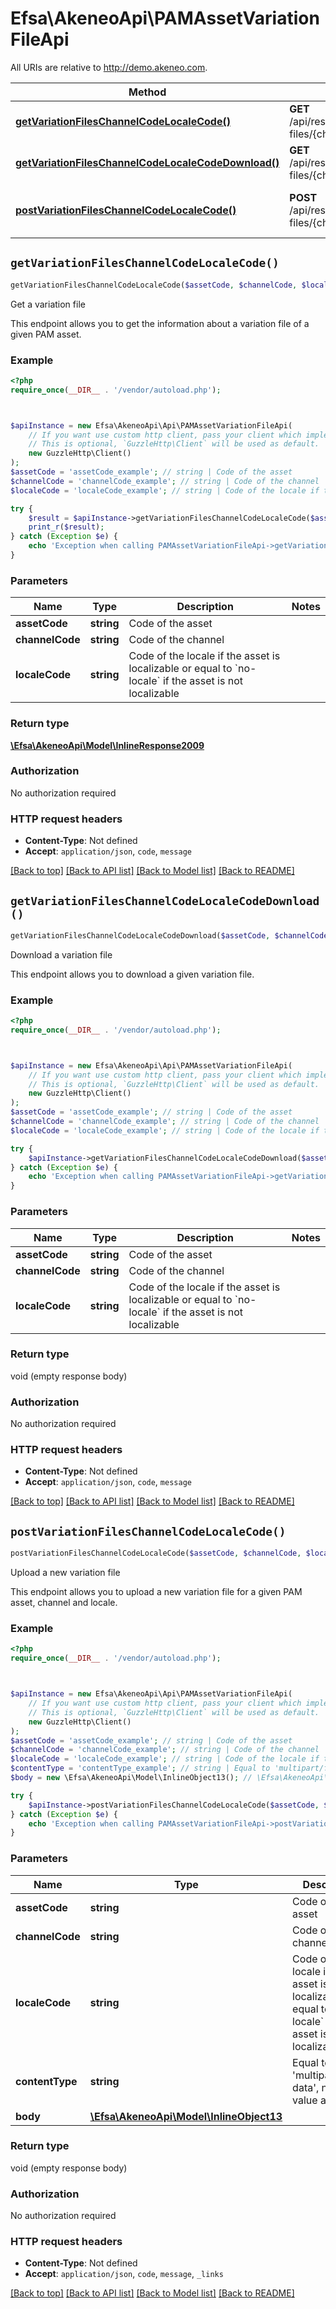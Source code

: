 # Efsa\AkeneoApi\PAMAssetVariationFileApi

All URIs are relative to http://demo.akeneo.com.

Method | HTTP request | Description
------------- | ------------- | -------------
[**getVariationFilesChannelCodeLocaleCode()**](PAMAssetVariationFileApi.md#getVariationFilesChannelCodeLocaleCode) | **GET** /api/rest/v1/assets/{asset_code}/variation-files/{channel_code}/{locale_code} | Get a variation file
[**getVariationFilesChannelCodeLocaleCodeDownload()**](PAMAssetVariationFileApi.md#getVariationFilesChannelCodeLocaleCodeDownload) | **GET** /api/rest/v1/assets/{asset_code}/variation-files/{channel_code}/{locale_code}/download | Download a variation file
[**postVariationFilesChannelCodeLocaleCode()**](PAMAssetVariationFileApi.md#postVariationFilesChannelCodeLocaleCode) | **POST** /api/rest/v1/assets/{asset_code}/variation-files/{channel_code}/{locale_code} | Upload a new variation file


## `getVariationFilesChannelCodeLocaleCode()`

```php
getVariationFilesChannelCodeLocaleCode($assetCode, $channelCode, $localeCode): \Efsa\AkeneoApi\Model\InlineResponse2009
```

Get a variation file

This endpoint allows you to get the information about a variation file of a given PAM asset.

### Example

```php
<?php
require_once(__DIR__ . '/vendor/autoload.php');



$apiInstance = new Efsa\AkeneoApi\Api\PAMAssetVariationFileApi(
    // If you want use custom http client, pass your client which implements `GuzzleHttp\ClientInterface`.
    // This is optional, `GuzzleHttp\Client` will be used as default.
    new GuzzleHttp\Client()
);
$assetCode = 'assetCode_example'; // string | Code of the asset
$channelCode = 'channelCode_example'; // string | Code of the channel
$localeCode = 'localeCode_example'; // string | Code of the locale if the asset is localizable or equal to `no-locale` if the asset is not localizable

try {
    $result = $apiInstance->getVariationFilesChannelCodeLocaleCode($assetCode, $channelCode, $localeCode);
    print_r($result);
} catch (Exception $e) {
    echo 'Exception when calling PAMAssetVariationFileApi->getVariationFilesChannelCodeLocaleCode: ', $e->getMessage(), PHP_EOL;
}
```

### Parameters

Name | Type | Description  | Notes
------------- | ------------- | ------------- | -------------
 **assetCode** | **string**| Code of the asset |
 **channelCode** | **string**| Code of the channel |
 **localeCode** | **string**| Code of the locale if the asset is localizable or equal to &#x60;no-locale&#x60; if the asset is not localizable |

### Return type

[**\Efsa\AkeneoApi\Model\InlineResponse2009**](../Model/InlineResponse2009.md)

### Authorization

No authorization required

### HTTP request headers

- **Content-Type**: Not defined
- **Accept**: `application/json`, `code`, `message`

[[Back to top]](#) [[Back to API list]](../../README.md#endpoints)
[[Back to Model list]](../../README.md#models)
[[Back to README]](../../README.md)

## `getVariationFilesChannelCodeLocaleCodeDownload()`

```php
getVariationFilesChannelCodeLocaleCodeDownload($assetCode, $channelCode, $localeCode)
```

Download a variation file

This endpoint allows you to download a given variation file.

### Example

```php
<?php
require_once(__DIR__ . '/vendor/autoload.php');



$apiInstance = new Efsa\AkeneoApi\Api\PAMAssetVariationFileApi(
    // If you want use custom http client, pass your client which implements `GuzzleHttp\ClientInterface`.
    // This is optional, `GuzzleHttp\Client` will be used as default.
    new GuzzleHttp\Client()
);
$assetCode = 'assetCode_example'; // string | Code of the asset
$channelCode = 'channelCode_example'; // string | Code of the channel
$localeCode = 'localeCode_example'; // string | Code of the locale if the asset is localizable or equal to `no-locale` if the asset is not localizable

try {
    $apiInstance->getVariationFilesChannelCodeLocaleCodeDownload($assetCode, $channelCode, $localeCode);
} catch (Exception $e) {
    echo 'Exception when calling PAMAssetVariationFileApi->getVariationFilesChannelCodeLocaleCodeDownload: ', $e->getMessage(), PHP_EOL;
}
```

### Parameters

Name | Type | Description  | Notes
------------- | ------------- | ------------- | -------------
 **assetCode** | **string**| Code of the asset |
 **channelCode** | **string**| Code of the channel |
 **localeCode** | **string**| Code of the locale if the asset is localizable or equal to &#x60;no-locale&#x60; if the asset is not localizable |

### Return type

void (empty response body)

### Authorization

No authorization required

### HTTP request headers

- **Content-Type**: Not defined
- **Accept**: `application/json`, `code`, `message`

[[Back to top]](#) [[Back to API list]](../../README.md#endpoints)
[[Back to Model list]](../../README.md#models)
[[Back to README]](../../README.md)

## `postVariationFilesChannelCodeLocaleCode()`

```php
postVariationFilesChannelCodeLocaleCode($assetCode, $channelCode, $localeCode, $contentType, $body)
```

Upload a new variation file

This endpoint allows you to upload a new variation file for a given PAM asset, channel and locale.

### Example

```php
<?php
require_once(__DIR__ . '/vendor/autoload.php');



$apiInstance = new Efsa\AkeneoApi\Api\PAMAssetVariationFileApi(
    // If you want use custom http client, pass your client which implements `GuzzleHttp\ClientInterface`.
    // This is optional, `GuzzleHttp\Client` will be used as default.
    new GuzzleHttp\Client()
);
$assetCode = 'assetCode_example'; // string | Code of the asset
$channelCode = 'channelCode_example'; // string | Code of the channel
$localeCode = 'localeCode_example'; // string | Code of the locale if the asset is localizable or equal to `no-locale` if the asset is not localizable
$contentType = 'contentType_example'; // string | Equal to 'multipart/form-data', no other value allowed
$body = new \Efsa\AkeneoApi\Model\InlineObject13(); // \Efsa\AkeneoApi\Model\InlineObject13

try {
    $apiInstance->postVariationFilesChannelCodeLocaleCode($assetCode, $channelCode, $localeCode, $contentType, $body);
} catch (Exception $e) {
    echo 'Exception when calling PAMAssetVariationFileApi->postVariationFilesChannelCodeLocaleCode: ', $e->getMessage(), PHP_EOL;
}
```

### Parameters

Name | Type | Description  | Notes
------------- | ------------- | ------------- | -------------
 **assetCode** | **string**| Code of the asset |
 **channelCode** | **string**| Code of the channel |
 **localeCode** | **string**| Code of the locale if the asset is localizable or equal to &#x60;no-locale&#x60; if the asset is not localizable |
 **contentType** | **string**| Equal to &#39;multipart/form-data&#39;, no other value allowed |
 **body** | [**\Efsa\AkeneoApi\Model\InlineObject13**](../Model/InlineObject13.md)|  | [optional]

### Return type

void (empty response body)

### Authorization

No authorization required

### HTTP request headers

- **Content-Type**: Not defined
- **Accept**: `application/json`, `code`, `message`, `_links`

[[Back to top]](#) [[Back to API list]](../../README.md#endpoints)
[[Back to Model list]](../../README.md#models)
[[Back to README]](../../README.md)
